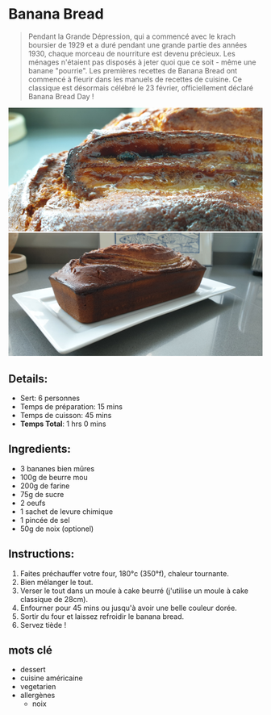 # Banana Bread

> Pendant la Grande Dépression, qui a commencé avec le krach boursier de 1929 et a duré pendant une grande partie des années 1930, chaque morceau de nourriture est devenu précieux. Les ménages n'étaient pas disposés à jeter quoi que ce soit - même une banane "pourrie". Les premières recettes de Banana Bread ont commencé à fleurir dans les manuels de recettes de cuisine. Ce classique est désormais célébré le 23 février, officiellement déclaré Banana Bread Day !

![Banana Bread](https://github.com/anamorph/recettes/blob/main/photos/fr-dessert-banana_bread-01.jpg?raw=true)
![Banana Bread](https://github.com/anamorph/recettes/blob/main/photos/fr-dessert-banana_bread-02.jpg?raw=true)

## Details:
* Sert: 6 personnes
* Temps de préparation: 15 mins
* Temps de cuisson: 45 mins
* **Temps Total**: 1 hrs 0 mins

## Ingredients:
* 3 bananes bien mûres
* 100g de beurre mou
* 200g de farine
* 75g de sucre
* 2 oeufs
* 1 sachet de levure chimique
* 1 pincée de sel
* 50g de noix (optionel)

##  Instructions:
1. Faites préchauffer votre four, 180°c (350°f), chaleur tournante.
1. Bien mélanger le tout.
1. Verser le tout dans un moule à cake beurré (j'utilise un moule à cake classique de 28cm).
1. Enfourner pour 45 mins ou jusqu'à avoir une belle couleur dorée.
1. Sortir du four et laissez refroidir le banana bread.
1. Servez tiède !

## mots clé
* dessert
* cuisine américaine
* vegetarien
* allergènes
  * noix